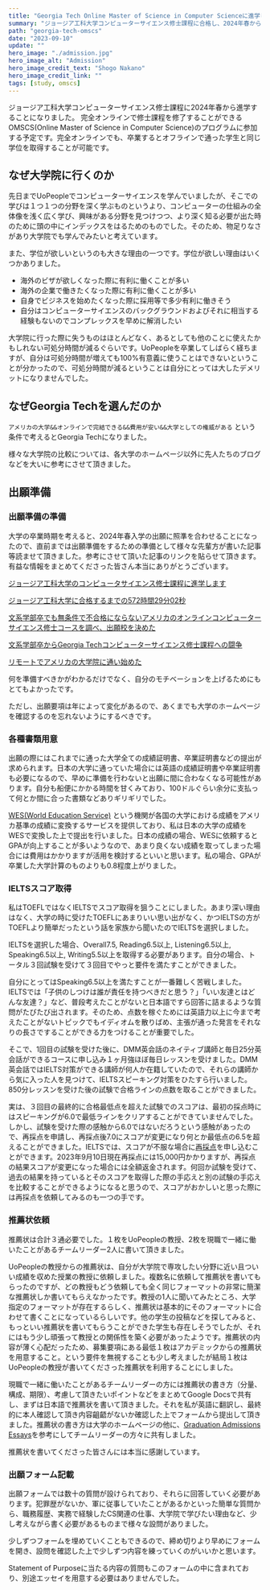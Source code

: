 ```yaml
---
title: "Georgia Tech Online Master of Science in Computer Scienceに進学します"
summary: "ジョージア工科大学コンピューターサイエンス修士課程に合格し、2024年春から進学することになりました。"
path: "georgia-tech-omscs"
date: "2023-09-10"
update: ""
hero_image: "./admission.jpg"
hero_image_alt: "Admission"
hero_image_credit_text: "Shogo Nakano"
hero_image_credit_link: ""
tags: [study, omscs]
---
```


ジョージア工科大学コンピューターサイエンス修士課程に2024年春から進学することになりました。
完全オンラインで修士課程を修了することができるOMSCS(Online Master of Science in Computer Science)のプログラムに参加する予定です。完全オンラインでも、卒業するとオフラインで通った学生と同じ学位を取得することが可能です。

## なぜ大学院に行くのか

先日までUoPeopleでコンピューターサイエンスを学んでいましたが、そこでの学びは１つ１つの分野を深く学ぶものというより、コンピューターの仕組みの全体像を浅く広く学び、興味がある分野を見つけつつ、より深く知る必要が出た時のために頭の中にインデックスをはるためのものでした。そのため、物足りなさがあり大学院でも学んでみたいと考えています。

また、学位が欲しいというのも大きな理由の一つです。学位が欲しい理由はいくつかありました。

- 海外のビザが欲しくなった際に有利に働くことが多い
- 海外の企業で働きたくなった際に有利に働くことが多い
- 自身でビジネスを始めたくなった際に採用等で多少有利に働きそう
- 自分はコンピューターサイエンスのバックグラウンドおよびそれに相当する経験もないのでコンプレックスを早めに解消したい

大学院に行った際に失うものはほとんどなく、あるとしても他のことに使えたかもしれない可処分時間が減るぐらいです。UoPeopleを卒業してしばらく経ちますが、自分は可処分時間が増えても100%有意義に使うことはできないということが分かったので、可処分時間が減るということは自分にとっては大したデメリットになりませんでした。

## なぜGeorgia Techを選んだのか

`アメリカの大学&&オンラインで完結できる&&費用が安い&&大学としての権威がある` という条件で考えるとGeorgia Techになりました。

様々な大学院の比較については、各大学のホームページ以外に先人たちのブログなどを大いに参考にさせて頂きました。

## 出願準備

### 出願準備の準備

大学の卒業時期を考えると、2024年春入学の出願に照準を合わせることになったので、直前までは出願準備をするための準備として様々な先輩方が書いた記事等読ませて頂きました。参考にさせて頂いた記事のリンクを貼らせて頂きます。有益な情報をまとめてくださった皆さん本当にありがとうございます。

[ジョージア工科大学のコンピュータサイエンス修士課程に進学します](https://zenn.dev/magurotuna/articles/georgia-tech-omscs)

[ジョージア工科大学に合格するまでの572時間29分02秒](https://kakeami.github.io/road-to-gatech/)

[文系学部卒でも無条件で不合格にならないアメリカのオンラインコンピューターサイエンス修士コースを調べ、出願校を決めた](https://note.com/toshi0607/n/n587ffefacfa6)

[文系学部卒からGeorgia Techコンピューターサイエンス修士課程への闘争](https://note.com/toshi0607/n/n2fc82def9c6b)

[リモートでアメリカの大学院に通い始めた](https://k0kubun.hatenablog.com/entry/omscs)

何を準備すべきかがわかるだけでなく、自分のモチベーションを上げるためにもとてもよかったです。

ただし、出願要項は年によって変化があるので、あくまでも大学のホームページを確認するのを忘れないようにするべきです。

### 各種書類用意

出願の際にはこれまでに通った大学全ての成績証明書、卒業証明書などの提出が求められます。日本の大学に通っていた場合には英語の成績証明書や卒業証明書も必要になるので、早めに準備を行わないと出願に間に合わなくなる可能性があります。自分も船便にかかる時間を甘くみており、100ドルぐらい余分に支払って何とか間に合った書類などありギリギリでした。

[WES(World Education Service)](https://www.wes.org/) という機関が各国の大学における成績をアメリカ基準の成績に変換するサービスを提供しており、私は日本の大学の成績をWESで変換した上で提出を行いました。日本の成績の場合、WESに依頼するとGPAが向上することが多いようなので、あまり良くない成績を取ってしまった場合には費用はかかりますが活用を検討するといいと思います。私の場合、GPAが卒業した大学計算のものよりも0.8程度上がりました。

### IELTSスコア取得

私はTOEFLではなくIELTSでスコア取得を狙うことにしました。あまり深い理由はなく、大学の時に受けたTOEFLにあまりいい思い出がなく、かつIELTSの方がTOEFLより簡単だったという話を家族から聞いたのでIELTSを選択しました。

IELTSを選択した場合、Overall7.5, Reading6.5以上, Listening6.5以上, Speaking6.5以上, Writing5.5以上を取得する必要があります。自分の場合、トータル３回試験を受けて３回目でやっと要件を満たすことができました。

自分にとってはSpeaking6.5以上を満たすことが一番難しく苦戦しました。IELTSでは「子供のしつけは誰が責任を持つべきだと思う？」「いい友達とはどんな友達？」など、普段考えたことがないと日本語ですら回答に詰まるような質問がたびたび出されます。そのため、点数を稼ぐためには英語力以上に今まで考えたことがないトピックでもイディオムを散りばめ、主張が通った発言をそれなりの長さですることができる力をつけることが重要でした。

そこで、1回目の試験を受けた後に、DMM英会話のネイティブ講師と毎日25分英会話ができるコースに申し込み１ヶ月強ほぼ毎日レッスンを受けました。DMM英会話ではIELTS対策ができる講師が何人か在籍していたので、それらの講師から気に入った人を見つけて、IELTSスピーキング対策をひたすら行いました。850分レッスンを受けた後の試験で合格ラインの点数を取ることができました。

実は、３回目の最終的に合格最低点を超えた試験でのスコアは、最初の採点時にはスピーキングが6.0で最低ラインをクリアすることができていませんでした。しかし、試験を受けた際の感触から6.0ではないだろうという感触があったので、再採点を申請し、再採点後7.0にスコアが変更になり何とか最低点の6.5を超えることができました。IELTSでは、スコアが不服な場合に[再採点](https://ieltsjp.com/japan/results/eor)を申し込むことができます。2023年9月10日現在再採点には15,000円かかりますが、再採点の結果スコアが変更になった場合には全額返金されます。何回か試験を受けて、過去の結果を持っているとそのスコアを取得した際の手応えと別の試験の手応えを比較することができるようになると思うので、スコアがおかしいと思った際には再採点を依頼してみるのも一つの手です。

### 推薦状依頼

推薦状は合計３通必要でした。１枚をUoPeopleの教授、2枚を現職で一緒に働いたことがあるチームリーダー2人に書いて頂きました。

UoPeopleの教授からの推薦状は、自分が大学院で専攻したい分野に近い且ついい成績を収めた授業の教授に依頼しました。複数名に依頼して推薦状を書いてもらったのですが、どの教授もどう依頼しても全く同じフォーマットの非常に簡潔な推薦状しか書いてもらえなかったです。教授の1人に聞いてみたところ、大学指定のフォーマットが存在するらしく、推薦状は基本的にそのフォーマットに合わせて書くことになっているらしいです。他の学生の投稿などを探してみると、もっといい推薦状を書いてもらうことができた学生も存在しそうでしたが、それにはもう少し頑張って教授との関係性を築く必要があったようです。推薦状の内容が薄く心配だったため、募集要項にある最低１枚はアカデミックからの推薦状を用意すること。という要件を無視することも少し考えましたが結局１枚はUoPeopleの教授が書いてくださった推薦状を利用することにしました。

現職で一緒に働いたことがあるチームリーダーの方には推薦状の書き方（分量、構成、期限）、考慮して頂きたいポイントなどをまとめてGoogle Docsで共有し、まずは日本語で推薦状を書いて頂きました。それを私が英語に翻訳し、最終的に本人確認して頂き内容齟齬がないか確認した上でフォームから提出して頂きました。推薦状の書き方は大学のホームページの他に、[Graduation Admissions Essays](https://amzn.asia/d/2LaR60o)を参考にしてチームリーダーの方々に共有しました。

推薦状を書いてくださった皆さんには本当に感謝しています。

### 出願フォーム記載

出願フォームでは数十の質問が設けられており、それらに回答していく必要があります。犯罪歴がないか、軍に従事していたことがあるかといった簡単な質問から、職務履歴、実務で経験したCS関連の仕事、大学院で学びたい理由など、少し考えながら書く必要があるものまで様々な設問がありました。

少しずつフォームを埋めていくこともできるので、締め切りより早めにフォームを開き、設問を確認した上で少しずつ内容を練っていくのがいいかと思います。

Statement of Purposeに当たる内容の質問もこのフォームの中に含まれており、別途エッセイを用意する必要はありませんでした。